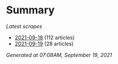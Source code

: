 # Summary
*Latest scrapes*
* [2021-09-18](https://github.com/nuuuwan/news_lk/blob/data/news_lk.2021-09-18.json) (112 articles)
* [2021-09-19](https://github.com/nuuuwan/news_lk/blob/data/news_lk.2021-09-19.json) (28 articles)

*Generated at 07:08AM, September 19, 2021*